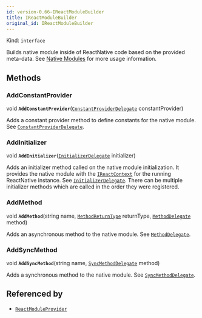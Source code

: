 ```yaml
---
id: version-0.66-IReactModuleBuilder
title: IReactModuleBuilder
original_id: IReactModuleBuilder
---
```


Kind: `interface`



Builds native module inside of ReactNative code based on the provided meta-data.
See [Native Modules](native-modules) for more usage information.



## Methods
### AddConstantProvider
void **`AddConstantProvider`**([`ConstantProviderDelegate`](ConstantProviderDelegate) constantProvider)

Adds a constant provider method to define constants for the native module. See [`ConstantProviderDelegate`](ConstantProviderDelegate).



### AddInitializer
void **`AddInitializer`**([`InitializerDelegate`](InitializerDelegate) initializer)

Adds an initializer method called on the native module initialization.
It provides the native module with the [`IReactContext`](IReactContext) for the running ReactNative instance. See [`InitializerDelegate`](InitializerDelegate).
There can be multiple initializer methods which are called in the order they were registered.



### AddMethod
void **`AddMethod`**(string name, [`MethodReturnType`](MethodReturnType) returnType, [`MethodDelegate`](MethodDelegate) method)

Adds an asynchronous method to the native module. See [`MethodDelegate`](MethodDelegate).



### AddSyncMethod
void **`AddSyncMethod`**(string name, [`SyncMethodDelegate`](SyncMethodDelegate) method)

Adds a synchronous method to the native module. See [`SyncMethodDelegate`](SyncMethodDelegate).






## Referenced by
- [`ReactModuleProvider`](ReactModuleProvider)
